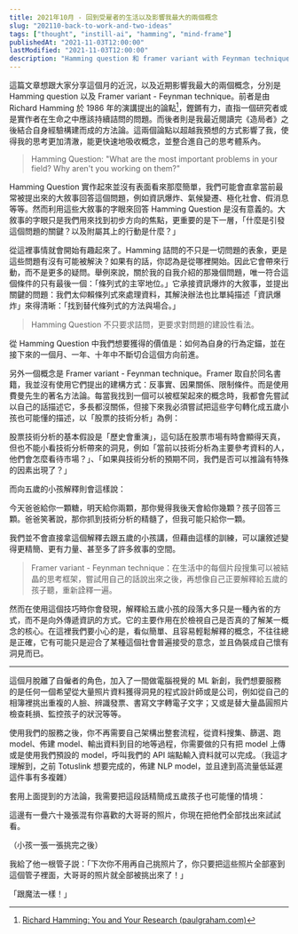 ```yaml
---
title: 2021年10月 - 回到受雇者的生活以及影響我最大的兩個概念
slug: "202110-back-to-work-and-two-ideas"
tags: ["thought", "instill-ai", "hamming", "mind-frame"]
publishedAt: "2021-11-03T12:00:00"
lastModified: "2021-11-03T12:00:00"
description: "Hamming question 和 framer variant with Feynman technique 是我近期最重要的思想錨點。這篇文章希望能介紹這些方法論給你，並且簡略介紹目前我正在打造什麼。"
---
```


這篇文章想跟大家分享這個月的近況，以及近期影響我最大的兩個概念，分別是 Hamming question 以及 Framer variant - Feynman technique。前者是由 Richard Hamming 於 1986 年的演講提出的論點[^1]，鏗鏘有力，直指一個研究者或是實作者在生命之中應該持續詰問的問題。而後者則是我最近閱讀完《造局者》之後結合自身經驗構建而成的方法論。這兩個論點以超越我預想的方式影響了我，使得我的思考更加清澈，能更快速地吸收概念，並整合進自己的思考體系內。

> Hamming Question: "What are the most important problems in your field? Why aren't you working on them?"

Hamming Question 實作起來並沒有表面看來那麼簡單，我們可能會直拿當前最常被提出來的大敘事回答這個問題，例如資訊爆炸、氣候變遷、極化社會、假消息等等。然而利用這些大敘事的字眼來回答 Hamming Question 是沒有意義的。大敘事的字眼只是我們用來找到初步方向的焦點，更重要的是下一層，「什麼是引發這個問題的關鍵？以及附屬其上的行動是什麼？」

從這裡事情就會開始有趣起來了。Hamming 詰問的不只是一切問題的表象，更是這些問題有沒有可能被解決？如果有的話，你認為是從哪裡開始。因此它會帶來行動，而不是更多的疑問。舉例來說，關於我的自我介紹的那幾個問題，唯一符合這個條件的只有最後一個：「條列式的主宰地位。」它承接資訊爆炸的大敘事，並提出關鍵的問題：我們太仰賴條列式來處理資料，其解決辦法也比單純描述「資訊爆炸」來得清晰：「找到替代條列式的方法與場合。」

> Hamming Question 不只要求詰問，更要求對問題的建設性看法。

從 Hamming Question 中我們想要獲得的價值是：如何為自身的行為定錨，並在接下來的一個月、一年、十年中不斷切合這個方向前進。

另外一個概念是 Framer variant - Feynman technique。Framer 取自於同名書籍，我並沒有使用它們提出的建構方式：反事實、因果關係、限制條件。而是使用費曼先生的著名方法論。每當我找到一個可以被框架起來的概念時，我都會先嘗試以自己的話描述它，多長都沒關係，但接下來我必須嘗試把這些字句轉化成五歲小孩也可能懂的描述，以「股票的技術分析」為例：

股票技術分析的基本假設是「歷史會重演」，這句話在股票市場有時會顯得天真，但也不能小看技術分析帶來的洞見，例如「當前以技術分析為主要參考資料的人，他們會怎麼看待市場？」、「如果與技術分析的預期不同，我們是否可以推論有特殊的因素出現了？」

而向五歲的小孩解釋則會這樣說：

今天爸爸給你一顆糖，明天給你兩顆，那你覺得我後天會給你幾顆？孩子回答三顆。爸爸笑著說，那你抓到技術分析的精髓了，但我可能只給你一顆。

我們並不會直接拿這個解釋去跟五歲的小孩講，但藉由這樣的訓練，可以讓敘述變得更精簡、更有力量、甚至多了許多敘事的空間。

> Framer variant - Feynman technique：在生活中的每個片段搜集可以被結晶的思考框架，嘗試用自己的話說出來之後，再想像自己正要解釋給五歲的孩子聽，重新詮釋一遍。

然而在使用這個技巧時你會發現，解釋給五歲小孩的段落大多只是一種內省的方式，而不是向外傳遞資訊的方式。它的主要作用在於檢視自己是否真的了解某一概念的核心。在這裡我們要小心的是，看似簡單、且容易輕鬆解釋的概念，不往往總是正確，它有可能只是迎合了某種這個社會普遍接受的意念，並且偽裝成自己懷有洞見而已。

---

這個月脫離了自僱者的角色，加入了一間做電腦視覺的 ML 新創，我們想要服務的是任何一個希望從大量照片資料獲得洞見的程式設計師或是公司，例如從自己的相簿裡挑出重複的人臉、辨識發票、書寫文字轉電子文字；又或是替大量晶圓照片檢查耗損、監控孩子的狀況等等。

使用我們的服務之後，你不再需要自己架構出整套流程，從資料搜集、篩選、跑 model、佈建 model、輸出資料到目的地等過程，你需要做的只有把 model 上傳或是使用我們預設的 model，呼叫我們的 API 端點輸入資料就可以完成。（我這才理解到，之前 Totuslink 想要完成的，佈建 NLP model，並且達到高流量低延遲這件事有多複雜）

套用上面提到的方法論，我需要把這段話精簡成五歲孩子也可能懂的情境：

這邊有一疊六十幾張混有你喜歡的大哥哥的照片，你現在把他們全部找出來試試看。

（小孩一張一張挑完之後）

我給了他一根管子説：「下次你不用再自己挑照片了，你只要把這些照片全部塞到這個管子裡面，大哥哥的照片就全部被挑出來了！」

「跟魔法一樣！」

[^1]: [Richard Hamming: You and Your Research (paulgraham.com)](http://www.paulgraham.com/hamming.html)
